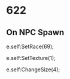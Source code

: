 # 622







## On NPC Spawn

e.self:SetRace(69);

e.self:SetTexture(1);

e.self:ChangeSize(4);





